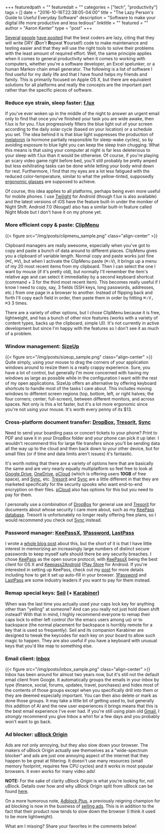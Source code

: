 +++
featuredpath = ""
featuredalt = ""
categories = ["tech", "productivity"]
tags = []
date = "2016-10-16T22:38:05-04:00"
title = "The Lazy Person's Guide to Useful Everyday Software"
description = "Software to make your digital life more productive and less tedious"
linktitle = ""
featured = ""
author = "Aaron Kanter"
type = "post"
+++

[Several][lazy-lenssen] [people][lazy-wall] [have posited][lazy-atwood] that the best coders are lazy, citing that they will write DRY (**D**on't **R**epeat **Y**ourself) code to make maintenance and testing easier and that they will use the right tools to solve their problems with the least amount of required effort. Well, the same principle applies when it comes to general productivity when it comes to working with computers, whether you're a software developer, an Excel spelunker, or a human Markov chain email generator. The following is a list of software I find useful for my daily life and that I have found helps my friends and family. This is primarily focused on Apple OS X, but there are equivalent solutions for all platforms and really the concepts are the important part rather than the specific pieces of software.

### Reduce eye strain, sleep faster: [f.lux][f.lux]
If you've ever woken up in the middle of the night to answer an urgent email only to find that once you've finished your task you are wide awake, then f.lux is for you. f.lux progressively filters the blue light out of your screen according to the daily solar cycle (based on your location) or a schedule you set. The idea behind it is that blue light suppresses the production of [melatonin][melatonin] (a hormone partially responsible for sleep-wake cycles), so by avoiding exposure to blue light you can keep the sleep train chugging. What this means is that using your computer at night is far less deleterious to your sleep with f.lux than it would be otherwise. Of course, if you're playing an scary video game right before bed, you'll still probably be pretty amped but less exhilirating tasks can be done while letting your body wind down for rest. Furthermore, I find that my eyes are a lot less fatigued with the reduced color-temperature, similar to what the yellow-tinted, supposedly [ergonomic glasses][ergo-glasses] are supposed to achieve.

Of course, this idea applies to all platforms, perhaps being even more useful for mobile phones. I use [Twilight][Twilight] for Android (though f.lux is also available) and the latest versions of iOS have the feature built-in under the moniker of Night Shift. Android 7.0 (Nougat) also has a similar built-in feature called Night Mode but I don't have it on my phone yet.

### More efficient copy & paste: [ClipMenu][ClipMenu]
{{< figure src="/img/posts/clipmenu_sample.png" class="align-center" >}}

Clipboard managers are really awesome, especially when you've got to copy and paste a bunch of data around to different places. ClipMenu gives you a clipboard of variable length. Normal copy and paste works just fine (<kbd>⌘C</kbd>, <kbd>⌘V</kbd>), but when I activate the ClipMenu paste (<kbd>⌘⇧V</kbd>), it brings up a menu of my 20 most recent items from my clipboard. Then I can select the one I want by mouse (if it's pretty old), but normally I'll remember the item's relative age and can select it immediatley by a second keyboard shortcut (command + 3 for the third most recent item). This becomes really useful if I know I need to copy, say, 3 fields (SSH keys, long passwords, addresses, etc.) from one page in a browser to another. Instead of flipping back and forth I'll copy each field in order, then paste them in order by hitting <kbd><kbd>⌘⇧V</kbd>, <kbd>⌘3</kbd></kbd> 3 times.

There are a variety of other options, but I chose ClipMenu because it is free, lightweight, and has a bunch of other nice features (works with a variety of content types, backs up the clipboard, simple UI). It's not currently in active development but since I'm happy with the features so I don't see it as much of a problem.

### Window management: [SizeUp][SizeUp]
{{< figure src="/img/posts/sizeup_sample.png" class="align-center" >}}
Quite simply, using your mouse to drag the corners of your application windows around to resize them is a really crappy experience. Sure, you have a lot of control, but generally I'm more concerned with having my windows as large as possible while in the configuration I want with the rest of my open applications. SizeUp offers an alternative by offering keyboard shortcuts to handle most of the tasks I care about. This includes moving windows to different screen regions (top, bottom, left, or right halves; the four corners; center; full-screen), between different monitors, and across spaces. Not only is this a lot faster, but it's a lot more ergonomic since you're not using your mouse. It's worth every penny of its $13.

### Cross-platform document transfer: [DropBox][DropBox], [Tresorit][Tresorit], [Sync][Sync]
Need to send your boarding pass or concert tickets to your phone? Print to PDF and save it in your DropBox folder and your phone can pick it up later. I wouldn't recommend this for large file transfers since you'll be sending data all the way up to the cloud and then back down to your other device, but for small files (or if time and data limits aren't issues) it's fantastic.

It's worth noting that there are a variety of options here that are basically the same and are very nearly equally multiplatform so feel free to look at [Google Drive][GoogleDrive], [OneDrive][OneDrive], [pCloud][pCloud] (which is offering users **10GB** of free space), and [Sync][Sync], etc. [Tresorit][Tresorit] and [Sync][Sync] are a little different in that they are marketed specifically for the security spooks who want end-to-end encryption on their files. [pCloud][pCloud] also has options for this but you need to pay for them.

I personally use a combination of [DropBox][DropBox] for general use and [Tresorit][Tresorit] for documents about whose security I care more about, such as my [KeePass database][keepass-blog]. Tresorit is unfortunately no longer really offering free plans, so I would recommend you check out [Sync][Sync] instead.

### Password manager: [KeePassX][KeePassX], [1Password][1Password], [LastPass][LastPass]
I wrote a [whole blog post][keepass-blog] about this, but the short of it is that I have little interest in memorizing an increasingly large numbers of distinct secure passwords to keep myself safe should there be any security breaches. I chose [KeePass][KeePass] as the open source protocol, with [KeePassX][KeePassX] being the best client for OS X and [Keepass2Android][KP2A] ([Play Store][KP2A-Store] for Android. If you're interested in setting up KeePass, check out my [post][keepass-blog] for more details including how to get it set up auto-fill in your browser. [1Password][1Password] and [LastPass][LastPass] are some industry leaders if you want to pay for them instead.

### Remap special keys: [Seil][Seil] (+ [Karabiner][Karabiner])
When was the last time you actually used your caps lock key for anything other than "yelling" at someone? And can you really not just hold down shift instead?
With that in mind, I highly recommend everyone to remap their caps lock to either left control (for the emacs users among us) or to backspace (the normal placement for backspace is horribly remote for a key that is used so frequently). Seil and its companion Karabiner are designed to tweak the keycodes for each key on your board to allow such magic to happen. They are also useful if you have a keyboard with unusual keys that you'd like map to something else.

### Email client: [Inbox][Inbox]
{{< figure src="/img/posts/inbox_sample.png" class="align-center" >}}
Inbox has been around for almost two years now, but it's still not the default email client from Google. It automatically groups the emails in your inbox by type (finance, social, forums, updates, travel, purchases) and hides most of the contents of those groups except when you specifically drill into them or they are deemed especially important. You can then also delete or mark as done those groups. It may take a little bit of getting used to, but generally this addition of AI and the new user experiences it brings means that this is the best email experience I've ever had. If you're still using plain old [Gmail][Gmail], I _strongly_ recommend you give Inbox a whirl for a few days and you probably won't want to go back.

### Ad blocker: [uBlock Origin][uBlock]
Ads are not only annoying, but they also slow down your browser. The makers of uBlock Origin actually see themselves as a "wide-spectrum blocker" and ads are just one annoying aspect of the internet that they happen to be great at filtering. It doesn't use many resources (small memory footprint, requires few CPU cycles) and it works in most popular browsers. It even works for many video ads!

**NOTE:** For the sake of clarity uBlock _Origin_ is what you're looking for, not uBlock. Details over how and why uBlock Origin split from uBlock can be found [here][uBlockOriginStory].

On a more humorous note, [Adblock Plus][ABP], a previously reigning champion for ad blocking is now in the business of [selling ads][ABP-sells-ads]. This is in addition to the fact that their product now tends to slow down the browser (I think it used to be more lightweight).

What am I missing? Share your favorites in the comments below!

[lazy-lenssen]: http://blogoscoped.com/archive/2005-08-24-n14.html
[lazy-wall]: http://threevirtues.com/
[lazy-atwood]: https://blog.codinghorror.com/how-to-be-lazy-dumb-and-successful/
[f.lux]: https://justgetflux.com/
[melatonin]: http://www.webmd.com/sleep-disorders/tc/melatonin-overview
[Twilight]: https://play.google.com/store/apps/details?id=com.urbandroid.lux
[ergo-glasses]: https://www.amazon.com/Ergonomic-Advanced-Computer-Gaming-Glasses-Amber/dp/B00CJULBKC
[ClipMenu]: http://www.clipmenu.com/
[SizeUp]: http://www.irradiatedsoftware.com/sizeup/
[DropBox]: https://www.dropbox.com
[GoogleDrive]: https://drive.google.com/
[OneDrive]: https://onedrive.live.com
[Tresorit]: https://tresorit.com/
[Sync]: https://www.sync.com
[pCloud]: https://www.pcloud.com
[KeePassX]: https://www.keepassx.org/
[LastPass]: https://lastpass.com/
[1Password]: https://1password.com/
[keepass-blog]: ../keepass
[KeePass]: http://keepass.info/
[KP2A]: http://keepass2android.codeplex.com/
[KP2A-Store]: https://play.google.com/store/apps/details?id=keepass2android.keepass2android
[Seil]: https://pqrs.org/osx/karabiner/seil.html.en
[Karabiner]: https://pqrs.org/osx/karabiner/index.html.en
[Inbox]: https://inbox.google.com
[Gmail]: https://mail.google.com
[uBlock]: https://github.com/gorhill/uBlock
[uBlockOriginStory]: http://tuxdiary.com/2015/06/14/ublock-origin/
[ABP]: https://adblockplus.org
[ABP-sells-ads]: http://www.theverge.com/2016/9/13/12890050/adblock-plus-now-sells-ads

